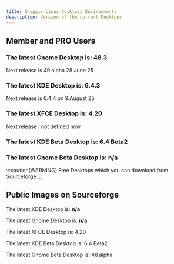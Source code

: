 ```yaml
---
title: Gnoppix Linux Desktops Environments
description: Version of the current Desktops 
---
```


## Member and PRO Users 

### The latest Gnome Desktop is: 48.3
Next release is 49.alpha 28.June 25

### The latest KDE Desktop is: 6.4.3
Next release is 6.4.4 on 9.August 25

### The latest XFCE Desktop is: 4.20
Next release : not defined now

### The latest KDE Beta Desktop is: 6.4 Beta2
### The latest Gnome Beta Desktop is: n/a


:::caution[WARNING]
Free Desktops which you can download from Sourceforge
:::

## Public Images on Sourceforge  

The latest KDE Desktop is: **n/a**

The latest Gnome Desktop is: **n/a**  

The latest XFCE Desktop is: 4.20

The latest KDE Beta Desktop is: 6.4 Beta2

The latest Gnome Beta Desktop is: 48.alpha

